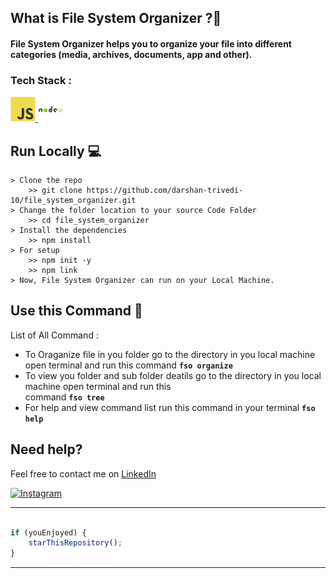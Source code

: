 ## What is File System Organizer ?🤔

#### File System Organizer helps you to organize your file into different categories (media, archives, documents, app and other).
 

<h3 align="left">Tech Stack :</h3>
<p align="left"> <a href="https://developer.mozilla.org/en-US/docs/Web/JavaScript" target="_blank" rel="noreferrer"> <img src="https://raw.githubusercontent.com/devicons/devicon/master/icons/javascript/javascript-original.svg" alt="javascript" width="40" height="40"/> </a> <a href="https://nodejs.org" target="_blank" rel="noreferrer"> <img src="https://raw.githubusercontent.com/devicons/devicon/master/icons/nodejs/nodejs-original-wordmark.svg" alt="nodejs" width="40" height="40"/> </a> </p>

 

## Run Locally 💻

```
> Clone the repo
    >> git clone https://github.com/darshan-trivedi-10/file_system_organizer.git
> Change the folder location to your source Code Folder
    >> cd file_system_organizer
> Install the dependencies
    >> npm install
> For setup 
    >> npm init -y
    >> npm link
> Now, File System Organizer can run on your Local Machine.
```

## Use this Command 🤖
List of All Command : 
- To Oraganize file in you folder go to the directory in you local machine open terminal and run this command **`fso organize`**
- To view you folder and sub folder deatils go to the directory in you local machine open terminal and run this </br> command **`fso tree`**
- For help and view command list run this command in your terminal **`fso help`**


## Need help?

Feel free to contact me on [LinkedIn](https://www.linkedin.com/in/darshan-trivedi-a6828b1ba/) 

[![Instagram](https://img.shields.io/badge/Instagram-follow-purple.svg?logo=instagram&logoColor=white)](https://www.instagram.com/d_b_t_03/)

---------

```javascript

if (youEnjoyed) {
    starThisRepository();
}

```

-----------



















